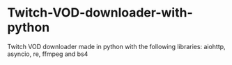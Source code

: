 # Twitch-VOD-downloader-with-python
Twitch VOD downloader made in python with the following libraries: aiohttp, asyncio, re, ffmpeg and bs4
